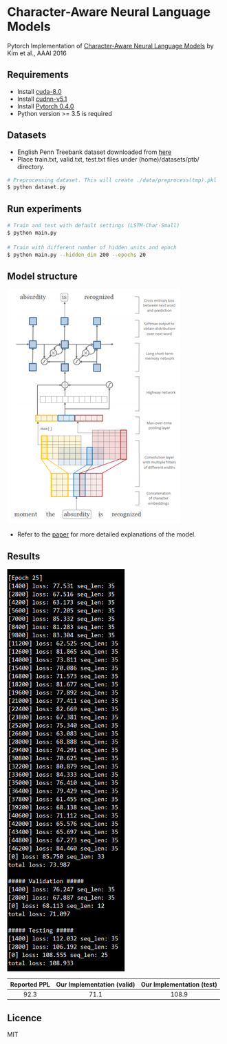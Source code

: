Character-Aware Neural Language Models
=====================================================================================================
Pytorch Implementation of [Character-Aware Neural Language Models](https://arxiv.org/abs/1508.06615) by Kim et al., AAAI 2016

## Requirements
- Install [cuda-8.0](https://developer.nvidia.com/cuda-downlaods)
- Install [cudnn-v5.1](https://developer.nvidia.com/cudnn)
- Install [Pytorch 0.4.0](https://pytorch.org/)
- Python version >= 3.5 is required

## Datasets
- English Penn Treebank dataset downloaded from [here](https://github.com/yoonkim/lstm-char-cnn)
- Place train.txt, valid.txt, test.txt files under (home)/datasets/ptb/ directory.

```bash
# Preprocessing dataset. This will create ./data/preprocess(tmp).pkl
$ python dataset.py
```

## Run experiments
```bash
# Train and test with default settings (LSTM-Char-Small)
$ python main.py

# Train with different number of hidden units and epoch
$ python main.py --hidden_dim 200 --epochs 20
```

## Model structure
![alt_tag](images/nlm.PNG)
- Refer to the [paper](https://arxiv.org/abs/1508.06615) for more detailed explanations of the model.

## Results
![alt_tag](images/result.PNG)

| Reported PPL | Our Implementation (valid) | Our Implementation (test) |
|:------------:|:--------------------------:|:-------------------------:|
|     92.3     |           71.1             |           108.9           |

## Licence
MIT
